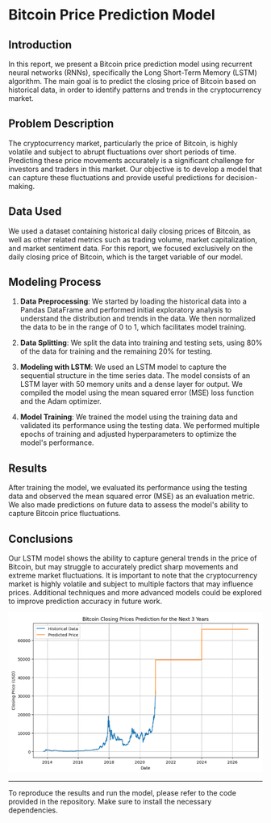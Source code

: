 # Bitcoin Price Prediction Model

## Introduction
In this report, we present a Bitcoin price prediction model using recurrent neural networks (RNNs), specifically the Long Short-Term Memory (LSTM) algorithm. The main goal is to predict the closing price of Bitcoin based on historical data, in order to identify patterns and trends in the cryptocurrency market.

## Problem Description
The cryptocurrency market, particularly the price of Bitcoin, is highly volatile and subject to abrupt fluctuations over short periods of time. Predicting these price movements accurately is a significant challenge for investors and traders in this market. Our objective is to develop a model that can capture these fluctuations and provide useful predictions for decision-making.

## Data Used
We used a dataset containing historical daily closing prices of Bitcoin, as well as other related metrics such as trading volume, market capitalization, and market sentiment data. For this report, we focused exclusively on the daily closing price of Bitcoin, which is the target variable of our model.

## Modeling Process
1. **Data Preprocessing**: We started by loading the historical data into a Pandas DataFrame and performed initial exploratory analysis to understand the distribution and trends in the data. We then normalized the data to be in the range of 0 to 1, which facilitates model training.

2. **Data Splitting**: We split the data into training and testing sets, using 80% of the data for training and the remaining 20% for testing.

3. **Modeling with LSTM**: We used an LSTM model to capture the sequential structure in the time series data. The model consists of an LSTM layer with 50 memory units and a dense layer for output. We compiled the model using the mean squared error (MSE) loss function and the Adam optimizer.

4. **Model Training**: We trained the model using the training data and validated its performance using the testing data. We performed multiple epochs of training and adjusted hyperparameters to optimize the model's performance.

## Results
After training the model, we evaluated its performance using the testing data and observed the mean squared error (MSE) as an evaluation metric. We also made predictions on future data to assess the model's ability to capture Bitcoin price fluctuations.

## Conclusions
Our LSTM model shows the ability to capture general trends in the price of Bitcoin, but may struggle to accurately predict sharp movements and extreme market fluctuations. It is important to note that the cryptocurrency market is highly volatile and subject to multiple factors that may influence prices. Additional techniques and more advanced models could be explored to improve prediction accuracy in future work.

![Bitcoin Price Prediction](btc-graphic.png)

---

To reproduce the results and run the model, please refer to the code provided in the repository. Make sure to install the necessary dependencies.

